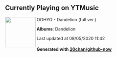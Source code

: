 ## Currently Playing on YTMusic

[<img align="left" width="100" src="https://lh3.googleusercontent.com/Sa7D8TMPY1ReKhYrhEaxzIUPWISx7x3mXB3T7VJAlsfG_Wz0UwKaNOpRhkOjcTlmCjfvULE8pEMY-HWm">](https://music.youtube.com/channel/UCp_Hh63-lUJIMdL_eYJNn7w)

OOHYO - Dandelion (full ver.)

**Albums**: Dandelion

Last updated at 08/05/2020 11:42

#### Generated with [20chan/github-now](https://github.com/20chan/github-now)


<!--
**20chan/20chan** is a ✨ _special_ ✨ repository because its `README.md` (this file) appears on your GitHub profile.

Here are some ideas to get you started:

- 🔭 I’m currently working on ...
- 🌱 I’m currently learning ...
- 👯 I’m looking to collaborate on ...
- 🤔 I’m looking for help with ...
- 💬 Ask me about ...
- 📫 How to reach me: ...
- 😄 Pronouns: ...
- ⚡ Fun fact: ...
-->
